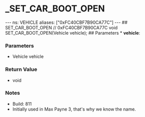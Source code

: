 # _SET_CAR_BOOT_OPEN

--- ns: VEHICLE aliases: ["0xFC40CBF7B90CA77C"] --- ## SET_CAR_BOOT_OPEN  // 0xFC40CBF7B90CA77C void SET_CAR_BOOT_OPEN(Vehicle vehicle);   ## Parameters * **vehicle**:

### Parameters
* Vehicle vehicle

### Return Value
* void

### Notes
* Build: 811
* Initially used in Max Payne 3, that's why we know the name.

